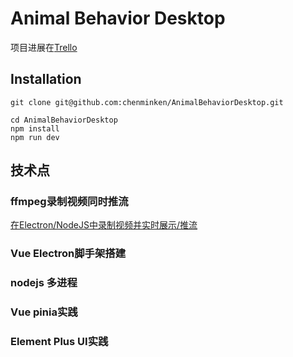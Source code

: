 # Animal Behavior Desktop 
项目进展在[Trello](https://trello.com/b/JFfQaDSd/%E5%8A%A8%E7%89%A9%E8%A1%8C%E4%B8%BA%E5%AD%A6%E8%BD%AF%E4%BB%B6)
## Installation 

```
git clone git@github.com:chenminken/AnimalBehaviorDesktop.git
```

```
cd AnimalBehaviorDesktop
npm install
npm run dev
```

## 技术点
### ffmpeg录制视频同时推流
[在Electron/NodeJS中录制视频并实时展示/推流](https://www.imchenmin.com/article/85c1c83d-b31a-4ee8-a9ad-e41f79d3f1e7)
### Vue Electron脚手架搭建

### nodejs 多进程

### Vue pinia实践

### Element Plus UI实践
